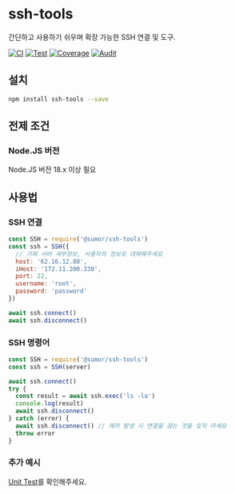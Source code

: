 # ssh-tools

간단하고 사용하기 쉬우며 확장 가능한 SSH 연결 및 도구.

[![CI](https://github.com/sumor-cloud/ssh-tools/actions/workflows/ci.yml/badge.svg)](https://github.com/sumor-cloud/ssh-tools/actions/workflows/ci.yml)
[![Test](https://github.com/sumor-cloud/ssh-tools/actions/workflows/ut.yml/badge.svg)](https://github.com/sumor-cloud/ssh-tools/actions/workflows/ut.yml)
[![Coverage](https://github.com/sumor-cloud/ssh-tools/actions/workflows/coverage.yml/badge.svg)](https://github.com/sumor-cloud/ssh-tools/actions/workflows/coverage.yml)
[![Audit](https://github.com/sumor-cloud/ssh-tools/actions/workflows/audit.yml/badge.svg)](https://github.com/sumor-cloud/ssh-tools/actions/workflows/audit.yml)

## 설치

```bash
npm install ssh-tools --save
```

## 전제 조건

### Node.JS 버전

Node.JS 버전 18.x 이상 필요

## 사용법

### SSH 연결

```javascript
const SSH = require('@sumor/ssh-tools')
const ssh = SSH({
  // 가짜 서버 세부정보, 사용자의 정보로 대체해주세요
  host: '62.16.12.88',
  iHost: '172.11.200.330',
  port: 22,
  username: 'root',
  password: 'password'
})

await ssh.connect()
await ssh.disconnect()
```

### SSH 명령어

```javascript
const SSH = require('@sumor/ssh-tools')
const ssh = SSH(server)

await ssh.connect()
try {
  const result = await ssh.exec('ls -la')
  console.log(result)
  await ssh.disconnect()
} catch (error) {
  await ssh.disconnect() // 에러 발생 시 연결을 끊는 것을 잊지 마세요
  throw error
}
```

### 추가 예시

[Unit Test](https://github.com/sumor-cloud/ssh-tools/tree/main/test)를 확인해주세요.
